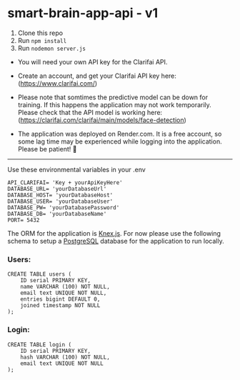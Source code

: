 # smart-brain-app-api - v1

1. Clone this repo
2. Run `npm install`
3. Run `nodemon server.js`

* You will need your own API key for the Clarifai API.

* Create an account, and get your Clarifai API key here: (https://www.clarifai.com/)

* Please note that somtimes the predictive model can be down for training. If this happens the application may not work temporarily. Please check that the API model is working here: (https://clarifai.com/clarifai/main/models/face-detection)

* The application was deployed on Render.com. It is a free account, so some lag time may be experienced while logging into the application. Please be patient! 🙂  
---  
Use these environmental variables in your .env
~~~
API_CLARIFAI= 'Key + yourApiKeyHere'
DATABASE_URL= 'yourDatabaseUrl'
DATABASE_HOST= 'yourDatabaseHost'
DATABASE_USER= 'yourDatabaseUser'
DATABASE_PW= 'yourDatabasePassword'
DATABASE_DB= 'yourDatabaseName'
PORT= 5432
~~~
The ORM for the application is [Knex.js](https://knexjs.org/guide/). For now please use the following schema to setup a [PostgreSQL](https://www.postgresql.org/) database for the application to run locally.
### Users:
~~~
CREATE TABLE users (
	ID serial PRIMARY KEY,
	name VARCHAR (100) NOT NULL,
	email text UNIQUE NOT NULL,
	entries bigint DEFAULT 0,
	joined timestamp NOT NULL
);
~~~
### Login:
~~~
CREATE TABLE login (
	ID serial PRIMARY KEY,
	hash VARCHAR (100) NOT NULL,
	email text UNIQUE NOT NULL
);
~~~
